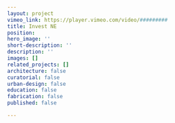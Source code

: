 ```yaml
---
layout: project
vimeo_link: https://player.vimeo.com/video/#########
title: Invest NE
position: 
hero_image: ''
short-description: ''
description: ''
images: []
related_projects: []
architecture: false
curatorial: false
urban-design: false
education: false
fabrication: false
published: false

---
```

